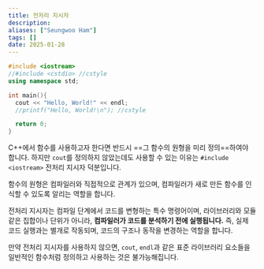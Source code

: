 ```yaml
---
title: 전저리 지시자
description: 
aliases: ["Seungwoo Ham"] 
tags: []
date: 2025-01-28
---
```

```cpp
#include <iostream>
//#include <cstdio> //cstyle
using namespace std;

int main(){
  cout << "Hello, World!" << endl;
  //printf("Hello, World!\n"); //cstyle

  return 0;
}
```

C++에서 함수를 사용하고자 한다면 반드시 ==그 함수의 원형을 미리 정의==하여야 합니다. 하지만 `cout`를 정의하지 않았는데도 사용할 수 있는 이유는 `#include <iostream>` 전처리 지시자 덕분입니다.

함수의 원형은 컴파일러와 직접적으로 관계가 있으며, 컴파일러가 새로 만든 함수를 인식할 수 있도록 알리는 역할을 합니다.

전처리 지시자는 컴파일 단계에서 코드를 변형하는 특수 명령어이며, 라이브러리와 모듈 같은 집합이나 단위가 아니라, **컴파일러가 코드를 분석하기 전에 실행됩니다.** 즉, 실제 코드 실행과는 별개로 작동되며, 코드의 구조나 동작을 변경하는 역할을 합니다.

만약 전처리 지시자를 사용하지 않으면, `cout`, `endl`과 같은 표준 라이브러리 요소들을 일반적인 함수처럼 정의하고 사용하는 것은 불가능해집니다.